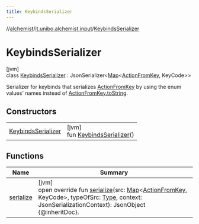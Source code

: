 ```yaml
---
title: KeybindsSerializer
---
```

//[alchemist](../../../index.html)/[it.unibo.alchemist.input](../index.html)/[KeybindsSerializer](index.html)



# KeybindsSerializer



[jvm]\
class [KeybindsSerializer](index.html) : JsonSerializer<[Map](https://kotlinlang.org/api/latest/jvm/stdlib/kotlin.collections/-map/index.html)<[ActionFromKey](../-action-from-key/index.html), KeyCode>> 

Serializer for keybinds that serializes [ActionFromKey](../-action-from-key/index.html) by using the enum values' names instead of [ActionFromKey.toString](../-action-from-key/to-string.html).



## Constructors


| | |
|---|---|
| [KeybindsSerializer](-keybinds-serializer.html) | [jvm]<br>fun [KeybindsSerializer](-keybinds-serializer.html)() |


## Functions


| Name | Summary |
|---|---|
| [serialize](serialize.html) | [jvm]<br>open override fun [serialize](serialize.html)(src: [Map](https://kotlinlang.org/api/latest/jvm/stdlib/kotlin.collections/-map/index.html)<[ActionFromKey](../-action-from-key/index.html), KeyCode>, typeOfSrc: [Type](https://docs.oracle.com/javase/8/docs/api/java/lang/reflect/Type.html), context: JsonSerializationContext): JsonObject<br>{@inheritDoc}. |

